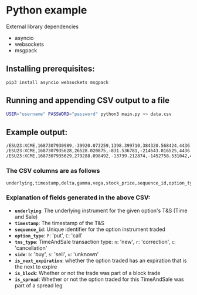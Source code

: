 # Python example

External library dependencies
* asyncio
* websockets
* msgpack

## Installing prerequisites:
```
pip3 install asyncio websockets msgpack
```

## Running and appending CSV output to a file
```bash
USER="username" PASSWORD="password" python3 main.py >> data.csv
```

## Example output:
```csv
/ESU23:XCME,1687307930989,-39920.073259,1398.399710,384320.568424,4436.923077,7246932381779623944,P,n,b,0,1,0,0
/ESU23:XCME,1687307935628,26528.020875,-831.536781,-214643.016525,4436.923077,7246932401740316678,P,n,s,0,1,0,0
/ESU23:XCME,1687307935629,279288.098492,-13739.212874,-1452758.531042,4436.923077,7246932401744510996,P,n,s,1,1,0,0
```

### The CSV columns are as follows
```
underlying,timestamp,delta,gamma,vega,stock_price,sequence_id,option_type,tns_type,side,is_next_expiration,is_retail,is_block,is_spread
```

### Explanation of fields generated in the above CSV:
* **`underlying`**: The underlying instrument for the given option's T&S (Time and Sale)
* **`timestamp`**: The timestamp of the T&S
* **`sequence_id`**: Unique identifier for the option instrument traded
* **`option_type`**: `P`: 'put', `C`: 'call'
* **`tns_type`**: TimeAndSale transaction type: `n`: 'new', `r`: 'correction', `c`: 'cancellation'
* **`side`**: `b`: 'buy', `s`: 'sell', `u`: 'unknown'
* **`is_next_expiration`**: whether the option traded has an expiration that is the next to expire
* **`is_block`**:  Whether or not the trade was part of a block trade
* **`is_spread`**: Whether or not the option traded for this TimeAndSale was part of a spread leg
